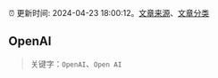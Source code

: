 :alarm_clock: 更新时间: 2024-04-23 18:00:12。[文章来源](/README.md)、[文章分类](/TAGS.md)

## OpenAI


> 关键字：`OpenAI`、`Open AI`



